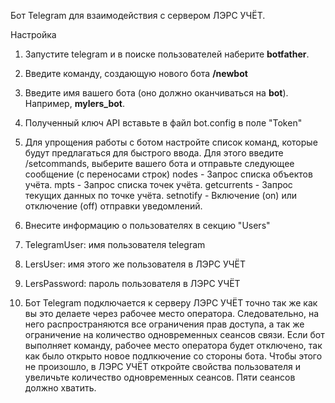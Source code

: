 Бот Telegram для взаимодействия с сервером ЛЭРС УЧЁТ.

Настройка

1. Запустите telegram и в поиске пользователей наберите **botfather**.
  1. Введите команду, создающую нового бота **/newbot**
  2. Введите имя вашего бота (оно должно оканчиваться на **bot**). Например, **mylers_bot**.
  3. Полученный ключ API вставьте в файл bot.config в поле "Token"

2. Для упрощения работы с ботом настройте список команд, которые будут предлагаться для быстрого ввода. Для этого введите /setcommands, выберите вашего бота и отправьте следующее сообщение (с переносами строк)
nodes - Запрос списка объектов учёта. 
mpts - Запрос списка точек учёта.
getcurrents - Запрос текущих данных по точке учёта.
setnotify - Включение (on) или отключение (off) отправки уведомлений.

3. Внесите информацию о пользователях в секцию "Users"
  1.	TelegramUser: имя пользователя telegram
  2.	LersUser: имя этого же пользователя в ЛЭРС УЧЁТ
  3.	LersPassword: пароль пользователя в ЛЭРС УЧЁТ

4. Бот Telegram подключается к серверу ЛЭРС УЧЁТ точно так же как вы это делаете через рабочее место оператора. Следовательно, на него распространяются все ограничения прав доступа, а так же ограничение на количество одновременных сеансов связи. Если бот выполняет команду, рабочее место оператора будет отключено, так как было открыто новое подлкючение со стороны бота. Чтобы этого не произошло, в ЛЭРС УЧЁТ откройте свойства пользователя и увеличьте количество одновременных сеансов. Пяти сеансов должно хватить.
